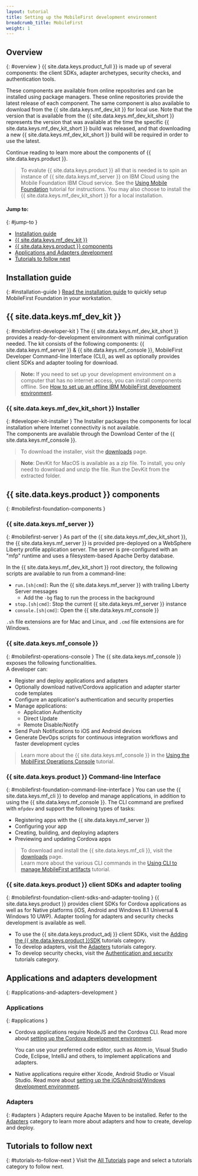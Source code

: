 ```yaml
---
layout: tutorial
title: Setting up the MobileFirst development environment
breadcrumb_title: MobileFirst
weight: 1
---
```

<!-- NLS_CHARSET=UTF-8 -->
## Overview
{: #overview }
{{ site.data.keys.product_full }} is made up of several components: the client SDKs, adapter archetypes, security checks, and authentication tools.

These components are available from online repositories and can be installed using package managers. These online repositories provide the latest release of each component. The same component is also available to download from the {{ site.data.keys.mf_dev_kit }} for local use. Note that the version that is available from the {{ site.data.keys.mf_dev_kit_short }} represents the version that was available at the time the specific {{ site.data.keys.mf_dev_kit_short }} build was released, and that downloading a new {{ site.data.keys.mf_dev_kit_short }} build will be required in order to use the latest.

Continue reading to learn more about the components of {{ site.data.keys.product }}.

> To evalute {{ site.data.keys.product }} all that is needed is to spin an instance of {{ site.data.keys.mf_server }} on IBM Cloud using the Mobile Foundation IBM Cloud service. See the [Using Mobile Foundation](../../../ibmcloud/using-mobile-foundation/) tutorial for instructions. You may also choose to install the {{ site.data.keys.mf_dev_kit_short }} for a local installation.

#### Jump to:
{: #jump-to }

* [Installation guide](#installation-guide)
* [{{ site.data.keys.mf_dev_kit }}](#mobilefirst-developer-kit)
* [{{ site.data.keys.product }} components](#mobilefirst-foundation-components)
* [Applications and Adapters development](#applications-and-adapters-development)
* [Tutorials to follow next](#tutorials-to-follow-next)

## Installation guide
{: #installation-guide }
[Read the installation guide](installation-guide) to quickly setup MobileFirst Foundation in your workstation.

## {{ site.data.keys.mf_dev_kit }}
{: #mobilefirst-developer-kit }
The {{ site.data.keys.mf_dev_kit_short }} provides a ready-for-development environment with minimal configuration needed. The kit consists of the following components: {{ site.data.keys.mf_server }} &amp; {{ site.data.keys.mf_console }}, MobileFirst Developer Command-line Interface (CLI), as well as optionally provides client SDKs and adapter tooling for download.

> **Note:** If you need to set up your development environment on a computer that has no internet access, you can install components offline. See [How to set up an offline IBM MobileFirst development environment]({{site.baseurl}}/blog/2016/03/31/howto-set-up-an-offline-ibm-mobilefirst-8-0-development-environment).

### {{ site.data.keys.mf_dev_kit_short }} Installer
{: #developer-kit-installer }
The Installer packages the components for local installation where Internet connectivity is not available.  
The components are available through the Download Center of the {{ site.data.keys.mf_console }}.

> To download the installer, visit the [downloads]({{site.baseurl}}/downloads/) page.

>**Note**: DevKit for MacOS is available as a zip file. To install, you only need to download and unzip the file. Run the DevKit from the extracted folder. 

## {{ site.data.keys.product }} components
{: #mobilefirst-foundation-components }

### {{ site.data.keys.mf_server }}
{: #mobilefirst-server }
As part of the {{ site.data.keys.mf_dev_kit_short }}, the {{ site.data.keys.mf_server }} is provided pre-deployed on a WebSphere Liberty profile application server. The server is pre-configured with an "mfp" runtime and uses a filesystem-based Apache Derby database.

In the {{ site.data.keys.mf_dev_kit_short }} root directory, the following scripts are available to run from a command-line:

* `run.[sh|cmd]`: Run the {{ site.data.keys.mf_server }} with trailing Liberty Server messages
    * Add the `-bg` flag to run the process in the background
* `stop.[sh|cmd]`: Stop the current {{ site.data.keys.mf_server }} instance
* `console.[sh|cmd]`: Open the {{ site.data.keys.mf_console }}

`.sh` file extensions are for Mac and Linux, and `.cmd` file extensions are for Windows.

### {{ site.data.keys.mf_console }}
{: #mobilefirst-operations-console }
The {{ site.data.keys.mf_console }} exposes the following functionalities.  
A developer can:

- Register and deploy applications and adapters
- Optionally download native/Cordova application and adapter starter code templates
- Configure an application's authentication and security properties
- Manage applications:
    - Application Authenticity
    - Direct Update
    - Remote Disable/Notify
- Send Push Notifications to iOS and Android devices
- Generate DevOps scripts for continuous integration workflows and faster development cycles

> Learn more about the {{ site.data.keys.mf_console }} in the [Using the MobilFirst Operations Console](../../../product-overview/components/console/) tutorial.

### {{ site.data.keys.product }} Command-line Interface
{: #mobilefirst-foundation-command-line-interface }
You can use the {{ site.data.keys.mf_cli }} to develop and manage applications, in addition to using the {{ site.data.keys.mf_console }}. The CLI command are prefixed with `mfpdev` and support the following types of tasks:

* Registering apps with the {{ site.data.keys.mf_server }}
* Configuring your app
* Creating, building, and deploying adapters
* Previewing and updating Cordova apps

> To download and install the {{ site.data.keys.mf_cli }}, visit the [downloads]({{site.baseurl}}/downloads/) page.  
> Learn more about the various CLI commands in the [Using CLI to manage MobileFirst artifacts](../../../application-development/using-mobilefirst-cli-to-manage-mobilefirst-artifacts/) tutorial.

### {{ site.data.keys.product }} client SDKs and adapter tooling
{: #mobilefirst-foundation-client-sdks-and-adapter-tooling }
{{ site.data.keys.product }} provides client SDKs for Cordova applications as well as for Native platforms (iOS, Android and Windows 8.1 Universal &amp; Windows 10 UWP). Adapter tooling for adapters and security checks development is available as well.

* To use the {{ site.data.keys.product_adj }} client SDKs, visit the [Adding the {{ site.data.keys.product }}SDK](../../../application-development/sdk/) tutorials category.  
* To develop adapters, visit the [Adapters](../../../adapters/) tutorials category.  
* To develop security checks, visit the [Authentication and security](../../../authentication-and-security/) tutorials category.  

## Applications and adapters development
{: #applications-and-adapters-development }

### Applications
{: #applications }
* Cordova applications require NodeJS and the Cordova CLI. Read more about [setting up the Cordova development environment](../cordova).

    You can use your preferred code editor, such as Atom.io, Visual Studio Code, Eclipse, IntelliJ and others, to implement applications and adapters.  

* Native applications require either Xcode, Android Studio or Visual Studio. Read more about [setting up the iOS/Android/Windows development environment](../).

### Adapters
{: #adapters }
Adapters require Apache Maven to be installed. Refer to the [Adapters](../../../adapters/) category to learn more about adapters and how to create, develop and deploy.

## Tutorials to follow next
{: #tutorials-to-follow-next }
Visit the [All Tutorials](../../../all-tutorials/) page and select a tutorials category to follow next.
